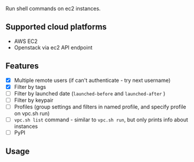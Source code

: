 Run shell commands on ec2 instances.

## Supported cloud platforms

* AWS EC2
* Openstack via ec2 API endpoint

## Features

- [x] Multiple remote users (if can't authenticate - try next username)
- [x] Filter by tags
- [ ] Filter by launched date (`launched-before` and `launched-after` )
- [ ] Filter by keypair
- [ ] Profiles (group settings and filters in named profile, and specify profile on vpc.sh run)
- [ ] `vpc.sh list` command - similar to `vpc.sh run`, but only prints info about instances
- [ ] PyPI

## Usage
